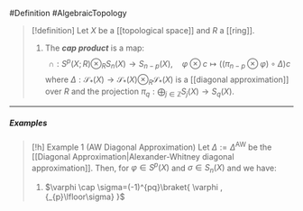 #Definition #AlgebraicTopology 

> [!definition]
> Let $X$ be a [[topological space]] and $R$ a [[ring]]. 
> 1. The ***cap product*** is a map:$$\cap:S^p(X;R)\otimes_{R}  S_{n}(X)\to S_{n-p}(X),\quad  \varphi \otimes  c\mapsto ((\pi_{n-p}\otimes  \varphi)\circ  \Delta )c$$where $\Delta:\mathcal{S}_{*}(X)\to \mathcal{S}_{*}(X)\otimes_{R}\mathcal{S}_{*}(X)$ is a [[diagonal approximation]] over $R$ and the projection $\pi_{q}:\bigoplus_{j\in \mathbb{Z}}S_{j}(X)\to S_{q}(X)$.

---
##### Examples
> [!h] Example 1 (AW Diagonal Approximation)
> Let $\Delta:=\Delta^\text{AW}$ be the [[Diagonal Approximation|Alexander-Whitney diagonal approximation]]. Then, for $\varphi\in S^p(X)$ and $\sigma\in S_{n}(X)$ and we have:
> 1. $\varphi \cap \sigma=(-1)^{pq}\braket{ \varphi , {_{p}\lfloor\sigma} }$